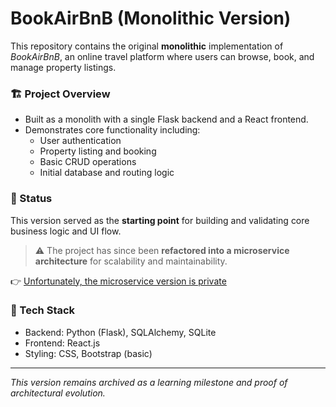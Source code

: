 # BookAirBnB (Monolithic Version)

This repository contains the original **monolithic** implementation of *BookAirBnB*, an online travel platform where users can browse, book, and manage property listings.

### 🏗️ Project Overview
- Built as a monolith with a single Flask backend and a React frontend.
- Demonstrates core functionality including:
  - User authentication
  - Property listing and booking
  - Basic CRUD operations
  - Initial database and routing logic

### 🚧 Status
This version served as the **starting point** for building and validating core business logic and UI flow.

> ⚠️ The project has since been **refactored into a microservice architecture** for scalability and maintainability.

👉 [Unfortunately, the microservice version is private](https://github.com/DerrickDipondo/BookAirBnB-Microservices)

### 🔧 Tech Stack
- Backend: Python (Flask), SQLAlchemy, SQLite
- Frontend: React.js
- Styling: CSS, Bootstrap (basic)

---

*This version remains archived as a learning milestone and proof of architectural evolution.*
